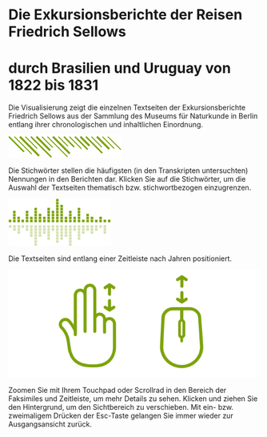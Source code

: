 # Die Exkursionsberichte der Reisen Friedrich Sellows 
# durch Brasilien und Uruguay von 1822 bis 1831

Die Visualisierung zeigt die einzelnen Textseiten der Exkursionsberichte Friedrich Sellows aus der Sammlung des Museums für Naturkunde in Berlin entlang ihrer chronologischen und inhaltlichen Einordnung.

![tags](img/infobar_tags.svg)

Die Stichwörter stellen die häufigsten (in den Transkripten untersuchten) Nennungen in den Berichten dar. Klicken Sie auf die Stichwörter, um die Auswahl der Textseiten thematisch bzw. stichwortbezogen einzugrenzen.

![time](img/infobar_time.svg)

Die Textseiten sind entlang einer Zeitleiste nach Jahren positioniert.

![time](img/infobar_scroll.svg)

Zoomen Sie mit Ihrem Touchpad oder Scrollrad in den Bereich der Faksimiles und Zeitleiste, um mehr Details zu sehen. Klicken und ziehen Sie den Hintergrund, um den Sichtbereich zu verschieben. Mit ein- bzw. zweimaligem Drücken der Esc-Taste gelangen Sie immer wieder zur Ausgangsansicht zurück.